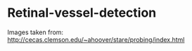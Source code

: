 # Retinal-vessel-detection

Images taken from: http://cecas.clemson.edu/~ahoover/stare/probing/index.html
